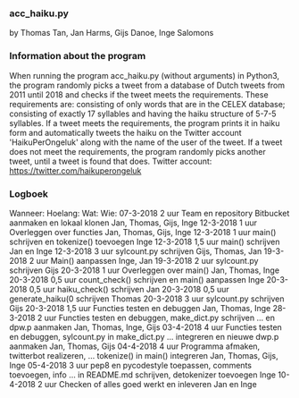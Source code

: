 ### acc_haiku.py ###
by Thomas Tan, Jan Harms, Gijs Danoe, Inge Salomons


### Information about the program ###
When running the program acc_haiku.py (without arguments) in Python3,
the program randomly picks a tweet from a database of Dutch tweets from
2011 until 2018 and checks if the tweet meets the requirements.
These requirements are: consisting of only words that are in the CELEX database;
consisting of exactly 17 syllables and having the haiku structure of 5-7-5 syllables.
If a tweet meets the requirements, the program prints it in haiku form and automatically
tweets the haiku on the Twitter account 'HaikuPerOngeluk' along with the name of the user of the tweet.
If a tweet does not meet the requirements, the program randomly picks another tweet,
until a tweet is found that does.
Twitter account: https://twitter.com/haikuperongeluk


### Logboek ###
Wanneer:    Hoelang:    Wat:                                                        Wie:
07-3-2018   2 uur       Team en repository Bitbucket aanmaken en lokaal klonen      Jan, Thomas, Gijs, Inge
12-3-2018   1 uur       Overleggen over functies                                    Jan, Thomas, Gijs, Inge
12-3-2018   1 uur       main() schrijven en tokenize() toevoegen                    Inge
12-3-2018   1,5 uur     main() schrijven                                            Jan en Inge
12-3-2018   3 uur       sylcount.py schrijven                                       Gijs, Thomas, Jan
19-3-2018   2 uur       Main() aanpassen                                            Inge, Jan
19-3-2018   2 uur       sylcount.py schrijven                                       Gijs
20-3-2018   1 uur       Overleggen over main()                                      Jan, Thomas, Inge
20-3-2018   0,5 uur     count_check() schrijven en main() aanpassen                 Inge
20-3-2018   0,5 uur     haiku_check() schrijven                                     Jan
20-3-2018   0,5 uur     generate_haiku(0 schrijven                                  Thomas
20-3-2018   3 uur       sylcount.py schrijven                                       Gijs
20-3-2018   1,5 uur     Functies testen en debuggen                                 Jan, Thomas, Inge
28-3-2018   2 uur       Functies testen en debuggen, make_dict.py schrijven 
...                         en dpw.p aanmaken                                       Jan, Thomas, Inge, Gijs
03-4-2018   4 uur       Functies testen en debuggen, sylcount.py in make_dict.py
...                         integreren en nieuwe dwp.p aanmaken                     Jan, Thomas, Gijs
04-4-2018   4 uur       Programma afmaken, twitterbot realizeren,
...                         tokenize() in main() integreren                         Jan, Thomas, Gijs, Inge
05-4-2018   3 uur       pep8 en pycodestyle toepassen, comments toevoegen, info
...                         in README.md schrijven, detokenizer toevoegen           Inge
10-4-2018   2 uur       Checken of alles goed werkt en inleveren                    Jan en Inge